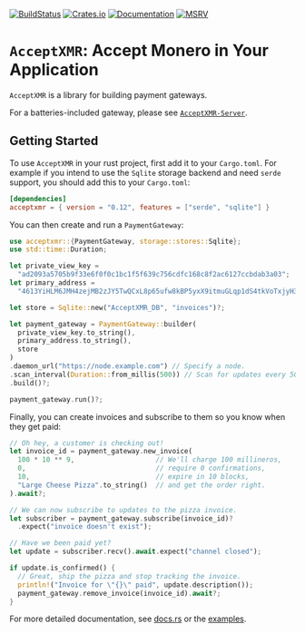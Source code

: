 [![BuildStatus](https://github.com/busyboredom/acceptxmr/workflows/CI/badge.svg)](https://img.shields.io/github/actions/workflow/status/busyboredom/acceptxmr/ci.yml?branch=main)
[![Crates.io](https://img.shields.io/crates/v/acceptxmr.svg)](https://crates.io/crates/acceptxmr)
[![Documentation](https://docs.rs/acceptxmr/badge.svg)](https://docs.rs/acceptxmr)
[![MSRV](https://img.shields.io/badge/MSRV-1.76.0-blue)](https://blog.rust-lang.org/2024/02/08/Rust-1.76.0.html)

# `AcceptXMR`: Accept Monero in Your Application
`AcceptXMR` is a library for building payment gateways. 

For a batteries-included gateway, please see
[`AcceptXMR-Server`](../server/).

## Getting Started

To use `AcceptXMR` in your rust project, first add it to your `Cargo.toml`. For
example if you intend to use the `Sqlite` storage backend and need `serde`
support, you should add this to your `Cargo.toml`:
```toml
[dependencies]
acceptxmr = { version = "0.12", features = ["serde", "sqlite"] }
```
You can then create and run a `PaymentGateway`:
```rust
use acceptxmr::{PaymentGateway, storage::stores::Sqlite};
use std::time::Duration;

let private_view_key = 
  "ad2093a5705b9f33e6f0f0c1bc1f5f639c756cdfc168c8f2ac6127ccbdab3a03";
let primary_address = 
  "4613YiHLM6JMH4zejMB2zJY5TwQCxL8p65ufw8kBP5yxX9itmuGLqp1dS4tkVoTxjyH3aYhYNrtGHbQzJQP5bFus3KHVdmf";

let store = Sqlite::new("AcceptXMR_DB", "invoices")?;

let payment_gateway = PaymentGateway::builder(
  private_view_key.to_string(),
  primary_address.to_string(),
  store
)
.daemon_url("https://node.example.com") // Specify a node.
.scan_interval(Duration::from_millis(500)) // Scan for updates every 500 ms.
.build()?;

payment_gateway.run()?;
```
Finally, you can create invoices and subscribe to them so you know when they get
paid:
```rust
// Oh hey, a customer is checking out!
let invoice_id = payment_gateway.new_invoice(
  100 * 10 ** 9,                    // We'll charge 100 millineros,
  0,                                // require 0 confirmations,
  10,                               // expire in 10 blocks,
  "Large Cheese Pizza".to_string()  // and get the order right.
).await?;

// We can now subscribe to updates to the pizza invoice.
let subscriber = payment_gateway.subscribe(invoice_id)?
  .expect("invoice doesn't exist");

// Have we been paid yet?
let update = subscriber.recv().await.expect("channel closed");

if update.is_confirmed() {
  // Great, ship the pizza and stop tracking the invoice.
  println!("Invoice for \"{}\" paid", update.description());
  payment_gateway.remove_invoice(invoice_id).await?;
}   
```
For more detailed documentation, see [docs.rs](https://docs.rs/acceptxmr) or the
[examples](./examples/).
